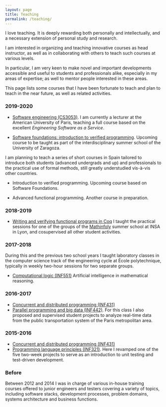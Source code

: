 ```yaml
---
layout: page
title: Teaching
permalink: /teaching/
---
```


I love teaching. It is deeply rewarding both personally and intellectually, and
a necessary extension of personal study and research.

I am interested in organizing and teaching innovative courses as head
instructor, as well as in collaborating with others to teach such courses at
various levels.

In particular, I am very keen to make novel and important developments
accessible and useful to students and professionals alike, especially in my
areas of expertise; as well to mentor people interested in these areas.

This page lists some courses that I have been fortunate to teach and plan to
teach in the near future, as well as related activities.

### 2019-2020

* [Software engineering (CS3053)](https://catalog.aup.edu/course/cs3053/spring-2020).
  I am currently a lecturer at the American University of Paris, teaching a full
  course based on the excellent *Engineering Software as a Service*.

* [Software foundations: introduction to verified programming](/unizar2020/).
  Upcoming course to be taught as part of the interdisciplinary summer school of
  the University of Zaragoza.

I am planning to teach a series of short courses in Spain tailored to introduce
both students (advanced undergrads and up) and professionals to the practical
use of formal methods, still greatly understudied vis-à-vis other countries.

* Introduction to verified programming.
  Upcoming course based on Software Foundations.

* Advanced functional programming.
  Another course in preparation.

### 2018-2019

* [Writing and verifying functional programs in Coq](https://prosecco.gforge.inria.fr/personal/hritcu/teaching/lyon2019/)
  I taught the practical sessions for one of the groups of the
  [Mathinfoly](http://www.mathinfoly.org/) summer school at INSA in Lyon, and
  cosupervised all other student activities.

### 2017-2018

During this and the previous two school years I taught laboratory classes in the
computer science track of the engineering cycle at École polytechnique,
typically in weekly two-hour sessions for two separate groups.

* [Computational logic (INF551)](https://moodle.polytechnique.fr/course/info.php?name=INF551-2017)
  Artificial intelligence in mathematical reasoning.

### 2016-2017

* [Concurrent and distributed programming (INF431)](https://moodle.polytechnique.fr/course/info.php?name=INF431-2016)
* [Parallel programming and big data (INF442)](https://moodle.polytechnique.fr/course/info.php?name=INF442-2016).
  For this class I also proposed and supervised student projects to analyze
  real-time data from the public transportation system of the Paris metropolitan
  area.

### 2015-2016

* [Concurrent and distributed programming (INF431)](https://moodle.polytechnique.fr/course/info.php?name=INF431-2015)
* [Programming language principles (INF321)](https://moodle.polytechnique.fr/course/info.php?name=INF321-2015).
  Here I revamped one of the five two-week projects to serve as an introduction
  to unit testing and test-driven development.

### Before

Between 2012 and 2014 I was in charge of various in-house training courses
offered to junior engineers and testers covering a variety of topics, including
software stacks, development processes, problem domains, systems architecture
and business functions.

